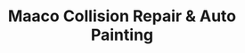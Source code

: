 ---
title: "Maaco Collision Repair & Auto Painting"
url: /keyport/maaco-collision-repair-und-auto-painting/
shop: Autowerkstatt
---